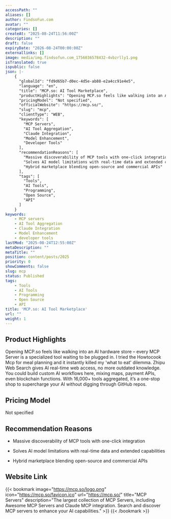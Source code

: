 ```yaml
---
accessPath: ""
aliases: []
author: FindsoFun.com
avatar: ""
categories: []
createAt: "2025-08-24T11:56:00Z"
description: ""
draft: false
expiryDate: "2026-08-24T00:00:00Z"
externallinks: []
image: media/img.findsofun.com_1756036578432-4vbzrlly1.png
isTranslated: true
ispublic: false
json: |-
    {
      "globalId": "fd9d65b7-d0ec-4d5e-ab88-e2a4cc91e4e5",
      "language": "en",
      "title": "MCP.so: AI Tool Marketplace",
      "productHighlights": "Opening MCP.so feels like walking into an AI hardware store – every MCP Server is a specialized tool waiting to be plugged in. I tried the Howtocook Mcp for meal planning and it instantly killed my 'what to eat' dilemma. Zhipu Web Search gives AI real-time web access, no more outdated knowledge. You could build custom AI workflows here, mixing maps, payment APIs, even blockchain functions. With 16,000+ tools aggregated, it’s a one-stop shop to supercharge your AI without digging through GitHub repos.",
      "pricingModel": "Not specified",
      "officialWebsite": "https://mcp.so/",
      "slug": "mcp",
      "clientType": "WEB",
      "keywords": [
        "MCP Servers",
        "AI Tool Aggregation",
        "Claude Integration",
        "Model Enhancement",
        "Developer Tools"
      ],
      "recommendationReasons": [
        "Massive discoverability of MCP tools with one-click integration",
        "Solves AI model limitations with real-time data and extended capabilities",
        "Hybrid marketplace blending open-source and commercial APIs"
      ],
      "tags": [
        "Tools",
        "AI Tools",
        "Programming",
        "Open Source",
        "API"
      ]
    }
keywords:
    - MCP servers
    - AI Tool Aggregation
    - Claude Integration
    - Model Enhancement
    - developer tools
lastMod: "2025-08-24T12:55:00Z"
metaDescription: ""
metaTitle: ""
position: content/posts/2025
priority: 0
showComments: false
slug: mcp
status: Published
tags:
    - Tools
    - AI Tools
    - Programming
    - Open Source
    - API
title: 'MCP.so: AI Tool Marketplace'
url: ""
weight: 1
---
```

## Product Highlights
Opening MCP.so feels like walking into an AI hardware store – every MCP Server is a specialized tool waiting to be plugged in. I tried the Howtocook Mcp for meal planning and it instantly killed my 'what to eat' dilemma. Zhipu Web Search gives AI real-time web access, no more outdated knowledge. You could build custom AI workflows here, mixing maps, payment APIs, even blockchain functions. With 16,000+ tools aggregated, it’s a one-stop shop to supercharge your AI without digging through GitHub repos.

## Pricing Model
<!--more-->Not specified

## Recommendation Reasons
- Massive discoverability of MCP tools with one-click integration

- Solves AI model limitations with real-time data and extended capabilities

- Hybrid marketplace blending open-source and commercial APIs

## Website Link
{{< bookmark image="https://mcp.so/logo.png" icon="https://mcp.so/favicon.ico" url="https://mcp.so/" title="MCP Servers" description="The largest collection of MCP Servers, including Awesome MCP Servers and Claude MCP integration. Search and discover MCP servers to enhance your AI capabilities." >}}
{{< /bookmark >}}

